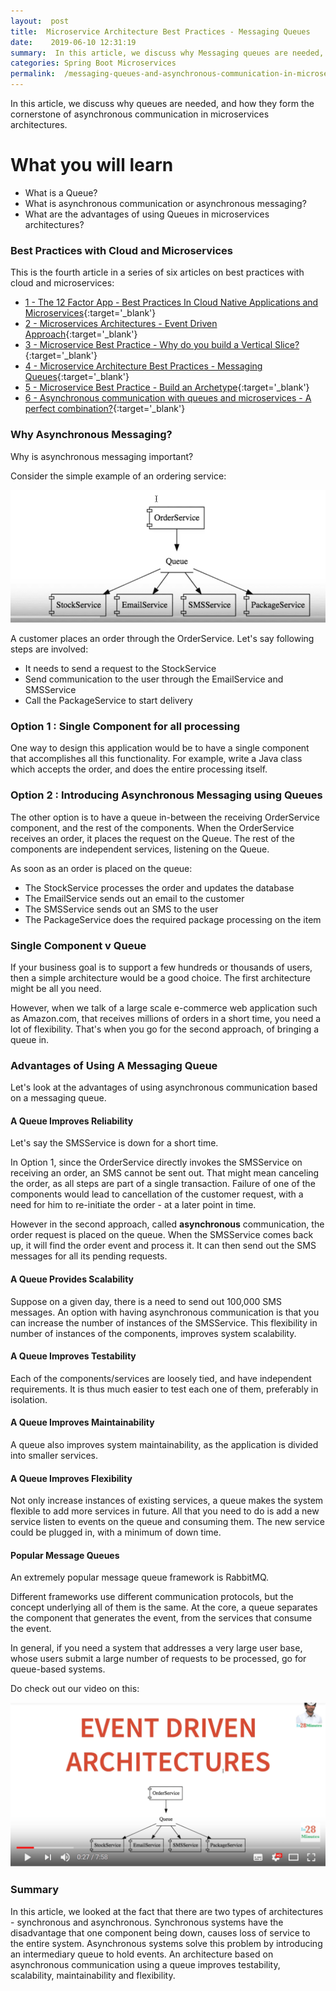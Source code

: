 ```yaml
---
layout:  post
title:  Microservice Architecture Best Practices - Messaging Queues
date:    2019-06-10 12:31:19
summary:  In this article, we discuss why Messaging queues are needed, and how they form the cornerstone of communication in microservices architectures.
categories: Spring Boot Microservices
permalink:  /messaging-queues-and-asynchronous-communication-in-microservices
---
```


In this article, we discuss why queues are needed, and how they form the cornerstone of asynchronous communication in microservices architectures.

# What you will learn
- What is a Queue?
- What is asynchronous communication or asynchronous messaging?
- What are the advantages of using Queues in microservices architectures?

### Best Practices with Cloud and Microservices

This is the fourth article in a series of six articles on best practices with cloud and microservices:
- [1 - The 12 Factor App - Best Practices In Cloud Native Applications and Microservices](/12-factor-app-cloud-native-microservices-best-practices){:target='_blank'}
- [2 - Microservices Architectures - Event Driven Approach](/introduction-to-event-driven-architectures-with-microservices){:target='_blank'}
- [3 - Microservice Best Practice - Why do you build a Vertical Slice?](/software-best-practices-building-a-vertical-slice){:target='_blank'}
- [4 - Microservice Architecture Best Practices - Messaging Queues](/messaging-queues-and-asynchronous-communication-in-microservices){:target='_blank'}
- [5 - Microservice Best Practice - Build an Archetype](/creating-archetypes-in-microservices-architectures-best-practices){:target='_blank'}
- [6 - Asynchronous communication with queues and microservices - A perfect combination?](/asynchronous-communication-with-queues-in-microservices){:target='_blank'}

### Why Asynchronous Messaging?

Why is asynchronous messaging important? 

Consider the simple example of an ordering service:

![image info](/images/Capture-050-02.png)

A customer places an order through the OrderService. Let's say following steps are involved:
- It needs to send a request to the StockService 
- Send communication to the user through the EmailService and SMSService 
- Call the PackageService to start delivery

### Option 1 : Single Component for all processing

One way to design this application would be to have a single component that accomplishes all this functionality. For example, write a Java class which accepts the order, and does the entire processing itself. 

### Option 2 : Introducing Asynchronous Messaging using Queues

The other option is to have a queue in-between the receiving OrderService component, and the rest of the components. When the OrderService receives an order, it places the request on the Queue. The rest of the components are independent services, listening on the Queue. 

As soon as an order is placed on the queue:
* The StockService processes the order and updates the database
* The EmailService sends out an email to the customer
* The SMSService sends out an SMS to the user
* The PackageService does the required package processing on the item

### Single Component v Queue

If your business goal is to support a few hundreds or thousands of users, then a simple architecture would be a good choice. The first architecture might be all you need. 

However, when we talk of a large scale e-commerce web application such as Amazon.com, that receives millions of orders in a short time, you need a lot of flexibility. That's when you go for the second approach, of bringing a queue in.

### Advantages of Using A Messaging Queue

Let's look at the advantages of using asynchronous communication based on a messaging queue.

#### A Queue Improves Reliability

Let's say the SMSService is down for a short time. 

In Option 1, since the OrderService directly invokes the SMSService on receiving an order, an SMS cannot be sent out. That might mean canceling the order, as all steps are part of a single transaction. Failure of one of the components would lead to cancellation of the customer request, with a need for him to re-initiate the order - at a later point in time. 

However in the second approach, called **asynchronous** communication, the order request is placed on the queue. When the SMSService comes back up, it will find the order event and process it. It can then send out the SMS messages for all its pending requests.

#### A Queue Provides Scalability

Suppose on a given day, there is a need to send out 100,000 SMS messages. An option with having asynchronous communication is that you can increase the number of instances of the SMSService. This flexibility in number of instances of the components, improves system scalability. 

#### A Queue Improves Testability

Each of the components/services are loosely tied, and have independent requirements. It is thus much easier to test each one of them, preferably in isolation. 

#### A Queue Improves Maintainability

A queue also improves system maintainability, as the application is divided into smaller services.

#### A Queue Improves Flexibility

Not only increase instances of existing services, a queue makes the system flexible to add more services in future. All that you need to do is add a new service listen to events on the queue and consuming them. The new service could be plugged in, with a minimum of down time. 

#### Popular Message Queues

An extremely popular message queue framework is RabbitMQ. 

Different frameworks use different communication protocols, but the concept underlying all of them is the same. At the core, a queue separates the component that generates the event, from the services that consume the event. 

In general, if you need a system that addresses a very large user base, whose users submit a large number of requests to be processed,  go for queue-based systems. 

Do check out our video on this:

[![image info](/images/Capture-050-01.png)](https://www.youtube.com/watch?v=cyXToKjXXQY)

### Summary

In this article, we looked at the fact that there are two types of architectures - synchronous and asynchronous. Synchronous systems have the disadvantage that one component being down, causes loss of service to the entire system. Asynchronous systems solve this problem by introducing an intermediary queue to hold events. An architecture based on asynchronous communication using a queue improves testability, scalability, maintainability and flexibility. 
